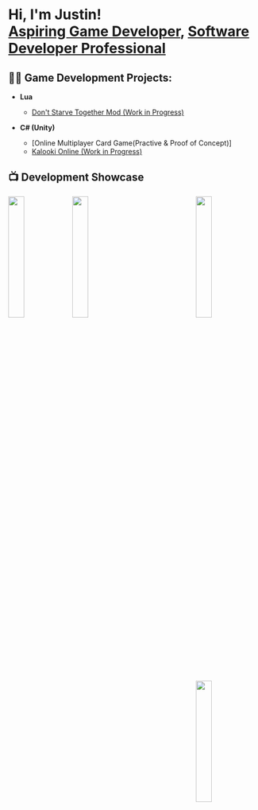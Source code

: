 <h1>Hi, I'm Justin! <br/><a href="https://github.com/jholung12">Aspiring Game Developer</a>, <a href="https://www.linkedin.com/in/justin-ho-lung-76b6a822a/">Software Developer Professional</a>
<h2>👨‍💻 Game Development Projects:</h2>

- <b>Lua</b>
  - [Don't Starve Together Mod (Work in Progress)](https://github.com/SeckSea/suri-dst-mod)

- <b>C# (Unity)</b>
  - [Online Multiplayer Card Game(Practive & Proof of Concept)]
  - [Kalooki Online (Work in Progress)](https://github.com/jholung12/Kalooki-Online)

<h2>📺 Development Showcase</h2>
<img align="left" width="25%" height="25%" src="https://github.com/jholung12/jholung12/blob/main/Maeve1.gif"/>
<img align="left" width="25%" height="25%" src="https://github.com/jholung12/jholung12/blob/main/Maeve2.gif"/>

<img align="right" width="25%" height="25%" src="https://github.com/jholung12/jholung12/blob/main/Suri2.gif"/>
<img align="right" width="25%" height="25%" src="https://github.com/jholung12/jholung12/blob/main/Suri1.gif"/>

